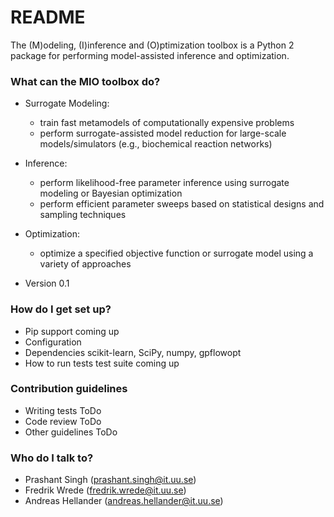 # README #

The (M)odeling, (I)inference and (O)ptimization toolbox is a Python 2 package for performing model-assisted inference and optimization.

### What can the MIO toolbox do? ###

* Surrogate Modeling: 
	- train fast metamodels of computationally expensive problems
	- perform surrogate-assisted model reduction for large-scale models/simulators (e.g., biochemical reaction networks)
* Inference: 
	- perform likelihood-free parameter inference using surrogate modeling or Bayesian optimization
	- perform efficient parameter sweeps based on statistical designs and sampling techniques
* Optimization: 
	- optimize a specified objective function or surrogate model using a variety of approaches
	
* Version 0.1

### How do I get set up? ###

* Pip support coming up
* Configuration
* Dependencies
	scikit-learn, SciPy, numpy, gpflowopt
* How to run tests
	test suite coming up

### Contribution guidelines ###

* Writing tests
	ToDo
* Code review
	ToDo
* Other guidelines
	ToDo

### Who do I talk to? ###

* Prashant Singh (prashant.singh@it.uu.se)
* Fredrik Wrede (fredrik.wrede@it.uu.se)
* Andreas Hellander (andreas.hellander@it.uu.se)